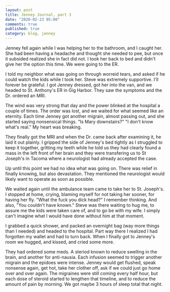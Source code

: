 ```yaml
---
layout: post
title: Jenney Journal, part 3
date: "2020-02-23 05:00"
comments: true
published: true
category: blog, jenney
---
```


Jenney fell again while I was helping her to the bathroom, and I caught her. She had been having a headache and thought she needed to pee, but once it subsided realized she in fact did not. I took her back to bed and didn't give her the option this time. We were going to the ER.

I told my neighbor what was going on through worreid tears, and asked if he could watch the kids while I took her. Steve was extremely supportive. I'll forever be grateful. I got Jenney dressed, got her into the van, and we headed to St. Anthony's ER in Gig Harbor. They saw the symptoms and the Dr. ordered an MRI.

The wind was very strong that day and the power blinked at the hospital a couple of times. The order was lost, and we waited for what seemed like an eternity. Each time Jenney got another migrain, almost passing out, and she started saying nonsensical things. "Is Mary downstairs?" "I don't know what's real." My heart was breaking.

They finally got the MRI and when the Dr. came back after examining it, he laid it out plainly. I gripped the side of Jenney's bed tightly as I struggled to keep it together, gritting my teeth while he told us they had clearly found a mass in the left front of her brain and they were transfering us to St Joseph's in Tacoma where a neurologist had already accepted the case.

Up until this point we had no idea what was going on. There was relief in finally knowing, but also devastation. They mentioned the neurologist would likely want to operate as soon as possible.

We waited again until the ambulance team came to take her to St. Joseph's. I stopped at home, crying, blaming myself for not taking her sooner, for having her fly. "What the fuck you dick head?" I remember thinking. And also, "You couldn't have known." Steve was there waiting to hug me, to assure me the kids were taken care of, and to go be with my wife. I simply can't imagine what I would have done without him at that moment.

I grabbed a quick shower, and packed an overnight bag (way more things than I needed) and headed to the hospital. Part way there I realized I had forgotten my wallet and had to turn back. When I finally got to Jenney's room we hugged, and kissed, and cried some more.

They had ordered some meds. A steriod known to reduce swelling in the brain, and another for anti-nausia. Each infusion seemed to trigger another migrain and the epidoes were intense. Jenney would get flushed, speak nonsense again, get hot, take her clother off, ask if we could just go home over and over again. The migraines were still coming every half hour, but each dose of steroid started to lengthen that timeline, and to reduce the amount of pain by morning. We got maybe 3 hours of sleep total that night.